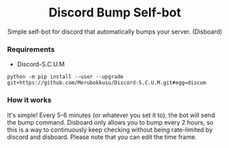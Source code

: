 
<h1 align="center" style="font-weight: bold;">Discord Bump Self-bot</h1>


<p align="center">Simple self-bot for discord that automatically bumps your server. (Disboard)</p>



<h3>Requirements</h3>

- Discord-S.C.U.M
```
python -m pip install --user --upgrade git+https://github.com/Merubokkusu/Discord-S.C.U.M.git#egg=discum
```
<h3>How it works</h3>

It's simple! Every 5-6 minutes (or whatever you set it to), the bot will send the bump command. Disboard only allows you to bump every 2 hours, so this is a way to continuously keep checking without being rate-limited by discord and disboard. Please note that you can edit the time frame.
